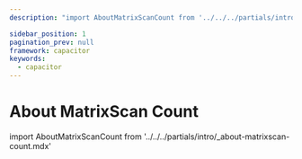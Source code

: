 ```yaml
---
description: "import AboutMatrixScanCount from '../../../partials/intro/_about-matrixscan-count.mdx'                                                                                                "

sidebar_position: 1
pagination_prev: null
framework: capacitor
keywords:
  - capacitor
---
```


# About MatrixScan Count

import AboutMatrixScanCount from '../../../partials/intro/_about-matrixscan-count.mdx'

<AboutMatrixScanCount />
